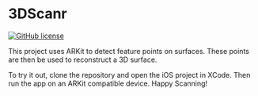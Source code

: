 # 3DScanr

[![GitHub license](https://img.shields.io/github/license/mashape/apistatus.svg)](https://github.com/3DScanr/LICENSE)

This project uses ARKit to detect feature points on surfaces. These points are then be used to reconstruct a 3D surface. 

To try it out, clone the repository and open the iOS project in XCode. Then run the app on an ARKit compatible device. Happy Scanning!
